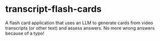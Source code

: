 # transcript-flash-cards
A flash card application that uses an LLM to generate cards from video transcripts (or other text) and assess answers. No more wrong answers because of a typo!
